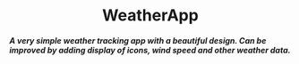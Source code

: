 <h1 align="center">WeatherApp</h1>
<h5 aligh="center">A very simple weather tracking app with a beautiful design. Can be improved by adding display of icons, wind speed and other weather data.</h5>

